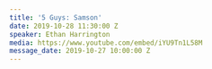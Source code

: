 ```yaml
---
title: '5 Guys: Samson'
date: 2019-10-28 11:30:00 Z
speaker: Ethan Harrington
media: https://www.youtube.com/embed/iYU9Tn1L58M
message_date: 2019-10-27 10:00:00 Z
---
```


